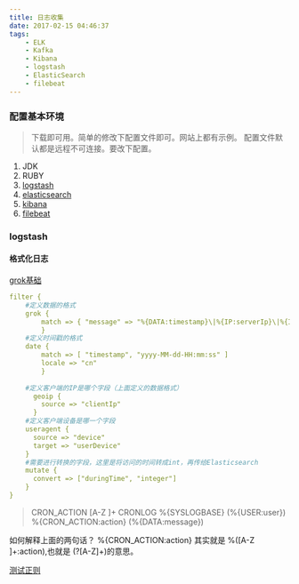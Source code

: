 ```yaml
---
title: 日志收集
date: 2017-02-15 04:46:37
tags:
    - ELK
    - Kafka
    - Kibana
    - logstash
    - ElasticSearch
    - filebeat
---
```



### 配置基本环境

> 下载即可用。简单的修改下配置文件即可。网站上都有示例。
> 配置文件默认都是远程不可连接。要改下配置。

1. JDK
2. RUBY
3. [logstash](https://www.elastic.co/downloads/logstash)
4. [elasticsearch](https://www.elastic.co/downloads/elasticsearch)
5. [kibana](https://www.elastic.co/downloads/kibana)
6. [filebeat](https://www.elastic.co/downloads/beats/filebeat)

### logstash
#### 格式化日志
[grok基础](http://udn.yyuap.com/doc/logstash-best-practice-cn/filter/grok.html)
```yml
filter {
    #定义数据的格式
    grok {
        match => { "message" => "%{DATA:timestamp}\|%{IP:serverIp}\|%{IP:clientIp}\|%{DATA:logSource}\|%{DATA:userId}\|%{DATA:reqUrl}\|%{DATA:reqUri}\|%{DATA:refer}\|%{DATA:device}\|%{DATA:textDuring}\|%{DATA:duringTime:int}\|\|"}
        }
    #定义时间戳的格式
    date {
        match => [ "timestamp", "yyyy-MM-dd-HH:mm:ss" ]
        locale => "cn"
        }
    
    #定义客户端的IP是哪个字段（上面定义的数据格式）
      geoip {
        source => "clientIp"
      }
    #定义客户端设备是哪一个字段
    useragent {
      source => "device"
      target => "userDevice"
    }
    #需要进行转换的字段，这里是将访问的时间转成int，再传给Elasticsearch
    mutate {
      convert => ["duringTime", "integer"]
    }
}
```

> CRON_ACTION [A-Z ]+
> CRONLOG %{SYSLOGBASE} \(%{USER:user}\) %{CRON_ACTION:action} \(%{DATA:message}\)

如何解释上面的两句话？
%{CRON_ACTION:action} 其实就是 %([A-Z ]+:action),也就是 (?<action>[A-Z]+)的意思。

[测试正则](http://grokdebug.herokuapp.com/)
####  